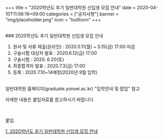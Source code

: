 +++
title = "2020학년도 후기 일반대학원 신입생 모집 안내"
date = 2020-04-10T11:06:16+09:00
categories = ["공지사항"]
banner = "img/placeholder.png"
icon = "bullhorn"
+++
<!--more-->

<br>
### 2020학년도 후기 일반대학원 신입생 모집 안내
<br>

1. 원서 및 서류 제출(온라인) : 2020.5.11(월) ~ 5.15(금) 17:00 마감
2. 구술시험 대상자 발표 : 2020.6.12(금) 17:00
3. 구술시험 : 2020. 6.20(토)
4. 최종합격자 발표 : 2020.7.3(금) 17:00
5. 등록 : 2020.7.10~14예정(2020년 9월 입학)

<br>
일반대학원 홈페이지(graduate.yonsei.ac.kr) "입학안내 및 팝업" 참고

자세한 내용은 붙임자료를 참고하시기 바랍니다.

<br>

붙임.

[1. 2020학년도 후기 일반대학원 신입생 모집 안내](/files/2020_graduate.png)
<br>
